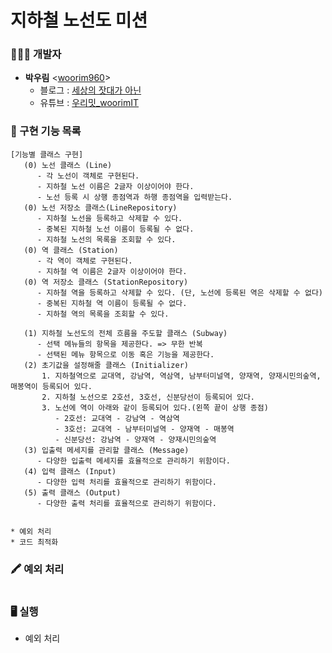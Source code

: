 # 지하철 노선도 미션

### 👨🏻‍💻 개발자
* **박우림** <[woorim960](https://github.com/woorim960)>
   - 블로그 : [세상의 잣대가 아닌](https://blog.naver.com/dnfla420)
   - 유튜브 : [우리밋_woorimIT](https://www.youtube.com/channel/UCS0F25vig_sPIQXMiK8IdSg?view_as=subscriber)

### 📌 구현 기능 목록
```
[기능별 클래스 구현]
   (0) 노선 클래스 (Line)
      - 각 노선이 객체로 구현된다.
      - 지하철 노선 이름은 2글자 이상이어야 한다.
      - 노선 등록 시 상행 종점역과 하행 종점역을 입력받는다.
   (0) 노선 저장소 클래스(LineRepository)
      - 지하철 노선을 등록하고 삭제할 수 있다.
      - 중복된 지하철 노선 이름이 등록될 수 없다.
      - 지하철 노선의 목록을 조회할 수 있다.
   (0) 역 클래스 (Station)
      - 각 역이 객체로 구현된다.
      - 지하철 역 이름은 2글자 이상이어야 한다.
   (0) 역 저장소 클래스 (StationRepository)
      - 지하철 역을 등록하고 삭제할 수 있다. (단, 노선에 등록된 역은 삭제할 수 없다)
      - 중복된 지하철 역 이름이 등록될 수 없다.
      - 지하철 역의 목록을 조회할 수 있다.

   (1) 지하철 노선도의 전체 흐름을 주도할 클래스 (Subway)
      - 선택 메뉴들의 항목을 제공한다. => 무한 반복
      - 선택된 메뉴 항목으로 이동 혹은 기능을 제공한다.
   (2) 초기값을 설정해줄 클래스 (Initializer)
       1. 지하철역으로 교대역, 강남역, 역삼역, 남부터미널역, 양재역, 양재시민의숲역, 매봉역이 등록되어 있다.
       2. 지하철 노선으로 2호선, 3호선, 신분당선이 등록되어 있다.
       3. 노선에 역이 아래와 같이 등록되어 있다.(왼쪽 끝이 상행 종점)
          - 2호선: 교대역 - 강남역 - 역삼역
          - 3호선: 교대역 - 남부터미널역 - 양재역 - 매봉역
          - 신분당선: 강남역 - 양재역 - 양재시민의숲역
   (3) 입출력 메세지를 관리할 클래스 (Message)
      - 다양한 입출력 메세지를 효율적으로 관리하기 위함이다.
   (4) 입력 클래스 (Input)
      - 다양한 입력 처리를 효율적으로 관리하기 위함이다.
   (5) 출력 클래스 (Output)
      - 다양한 출력 처리를 효율적으로 관리하기 위함이다.


* 예외 처리
* 코드 최적화
```

### 🖍 예외 처리  
```

```

### 🖥 실행  
* 예외 처리  

